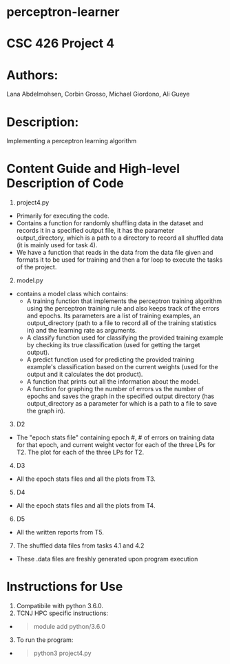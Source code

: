 # perceptron-learner
# CSC 426 Project 4
# Authors: 
 Lana Abdelmohsen, Corbin Grosso, Michael Giordono, Ali Gueye
# Description: 
Implementing a perceptron learning algorithm
# Content Guide and High-level Description of Code
1. project4.py 
- Primarily for executing the code.
- Contains a function for randomly shuffling data in the dataset and records it in a specified output file, it has the parameter output_directory, which is a
path to a directory to record all shuffled data (it is mainly used for task 4). 
- We have a function that reads in the data from the data file given and formats it to be used for training and then a for loop to execute the tasks of the project.
2. model.py 
- contains a model class which contains: 
  - A training function that implements the perceptron training algorithm using the perceptron training rule and also keeps track of the errors and epochs. Its parameters are a list of training examples, an output_directory (path to a file to record all of the training statistics in) and the learning rate as arguments. 
  - A classify function used for classifying the provided training example by checking its true classification (used for getting the target output).
  - A predict function used for predicting the provided training example's classification based on the current weights (used for the output and it calculates the dot product).
  - A function that prints out all the information about the model.
  - A function for graphing the number of errors vs the number of epochs and saves the graph in the specified output directory (has output_directory as a parameter for which is a path to a file to save the graph in).
3. D2
- The "epoch stats file" containing epoch #, # of errors on training data for that epoch, and current weight vector for each of the three LPs for T2. The plot for each of the three LPs for T2.
4. D3
- All the epoch stats files and all the plots from T3.
5. D4
- All the epoch stats files and all the plots from T4.
6. D5
- All the written reports from T5. 
7. The shuffled data files from tasks 4.1 and 4.2 
- These .data files are freshly generated upon program execution
# Instructions for Use
1. Compatibile with python 3.6.0. 
2. TCNJ HPC specific instructions:
- > module add python/3.6.0
3. To run the program:
- > python3 project4.py 
